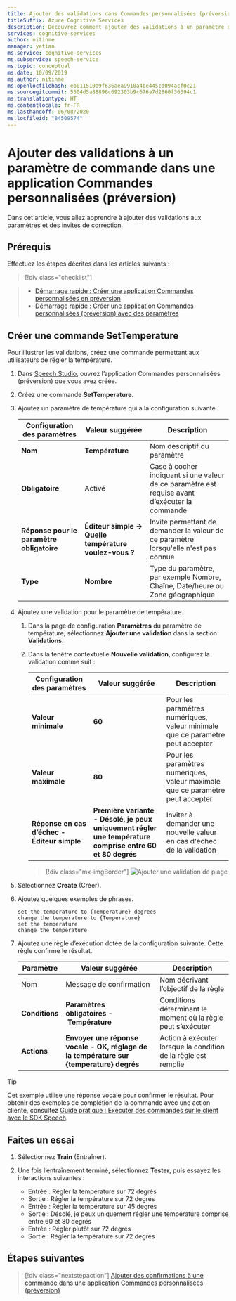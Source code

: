 ```yaml
---
title: Ajouter des validations dans Commandes personnalisées (préversion) - Service Speech
titleSuffix: Azure Cognitive Services
description: Découvrez comment ajouter des validations à un paramètre de commande dans une application Commandes personnalisées (préversion).
services: cognitive-services
author: nitinme
manager: yetian
ms.service: cognitive-services
ms.subservice: speech-service
ms.topic: conceptual
ms.date: 10/09/2019
ms.author: nitinme
ms.openlocfilehash: eb011510a9f636aea9910a4be445cd094acf0c21
ms.sourcegitcommit: 5504d5a88896c692303b9c676a7d2860f36394c1
ms.translationtype: HT
ms.contentlocale: fr-FR
ms.lasthandoff: 06/08/2020
ms.locfileid: "84509574"
---
```

# <a name="add-validations-to-a-command-parameter-in-a-custom-commands-preview-application"></a>Ajouter des validations à un paramètre de commande dans une application Commandes personnalisées (préversion)

Dans cet article, vous allez apprendre à ajouter des validations aux paramètres et des invites de correction.

## <a name="prerequisites"></a>Prérequis

Effectuez les étapes décrites dans les articles suivants :

> [!div class="checklist"]
 
> * [Démarrage rapide : Créer une application Commandes personnalisées en préversion](./quickstart-custom-speech-commands-create-new.md)
> * [Démarrage rapide : Créer une application Commandes personnalisées (préversion) avec des paramètres](./quickstart-custom-speech-commands-create-parameters.md)

## <a name="create-a-settemperature-command"></a>Créer une commande SetTemperature

Pour illustrer les validations, créez une commande permettant aux utilisateurs de régler la température.

1. Dans [Speech Studio](https://speech.microsoft.com/), ouvrez l’application Commandes personnalisées (préversion) que vous avez créée.
1. Créez une commande **SetTemperature**.
1. Ajoutez un paramètre de température qui a la configuration suivante :

   | Configuration des paramètres           | Valeur suggérée    |Description                 |                                    
   | ----------------- | ----------------------------------| -------------|
   | **Nom**              | **Température**                       | Nom descriptif du paramètre                                |
   | **Obligatoire**          | Activé                           | Case à cocher indiquant si une valeur de ce paramètre est requise avant d’exécuter la commande |
   | **Réponse pour le paramètre obligatoire**     | **Éditeur simple -> Quelle température voulez-vous ?**  | Invite permettant de demander la valeur de ce paramètre lorsqu'elle n'est pas connue |
   | **Type**              | **Nombre**                            | Type du paramètre, par exemple Nombre, Chaîne, Date/heure ou Zone géographique   |

1. Ajoutez une validation pour le paramètre de température.

    1. Dans la page de configuration **Paramètres** du paramètre de température, sélectionnez **Ajouter une validation** dans la section **Validations**.

    1. Dans la fenêtre contextuelle **Nouvelle validation**, configurez la validation comme suit :
  
       | Configuration des paramètres         | Valeur suggérée                                          | Description                                                                        |
       | ----------------- | -------------------------------------------------------- | ------------------------------------------------------------------------------------------------ |
       | **Valeur minimale**        | **60**               | Pour les paramètres numériques, valeur minimale que ce paramètre peut accepter |
       | **Valeur maximale**        | **80**               | Pour les paramètres numériques, valeur maximale que ce paramètre peut accepter |
       | **Réponse en cas d’échec - Éditeur simple**| **Première variante - Désolé, je peux uniquement régler une température comprise entre 60 et 80 degrés**      | Inviter à demander une nouvelle valeur en cas d'échec de la validation                                       |

       > [!div class="mx-imgBorder"]
       > ![Ajouter une validation de plage](media/custom-speech-commands/validations-add-temperature.png)

1. Sélectionnez **Create** (Créer).

1. Ajoutez quelques exemples de phrases.

   ```
   set the temperature to {Temperature} degrees
   change the temperature to {Temperature}
   set the temperature
   change the temperature
   ```

1. Ajoutez une règle d’exécution dotée de la configuration suivante. Cette règle confirme le résultat.

   | Paramètre    | Valeur suggérée                                           |Description                                     |
   | ---------- | --------------------------------------------------------- |-----|
   | Nom       | Message de confirmation                                      |Nom décrivant l’objectif de la règle |
   | **Conditions** | **Paramètres obligatoires - Température**                       |Conditions déterminant le moment où la règle peut s’exécuter    |   
   | **Actions**    | **Envoyer une réponse vocale - OK, réglage de la température sur {temperature} degrés** | Action à exécuter lorsque la condition de la règle est remplie |

> [!TIP]
> Cet exemple utilise une réponse vocale pour confirmer le résultat. Pour obtenir des exemples de complétion de la commande avec une action cliente, consultez [Guide pratique : Exécuter des commandes sur le client avec le SDK Speech](./how-to-custom-speech-commands-fulfill-sdk.md).

## <a name="try-it-out"></a>Faites un essai

1. Sélectionnez **Train** (Entraîner).

1. Une fois l’entraînement terminé, sélectionnez **Tester**, puis essayez les interactions suivantes :

    - Entrée : Régler la température sur 72 degrés
    - Sortie : Régler la température sur 72 degrés
    - Entrée : Régler la température sur 45 degrés
    - Sortie : Désolé, je peux uniquement régler une température comprise entre 60 et 80 degrés
    - Entrée : Régler plutôt sur 72 degrés
    - Sortie : Régler la température sur 72 degrés

## <a name="next-steps"></a>Étapes suivantes

> [!div class="nextstepaction"]
> [Ajouter des confirmations à une commande dans une application Commandes personnalisées (préversion)](./how-to-custom-speech-commands-confirmations.md)
